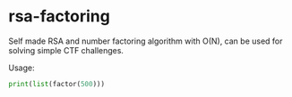 # rsa-factoring
Self made RSA and number factoring algorithm with O(N), can be used for solving simple CTF challenges. 

Usage:
```python
print(list(factor(500)))
```